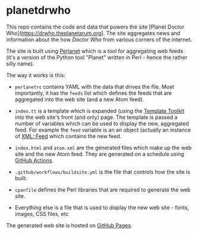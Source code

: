 # planetdrwho

This repo contains the code and data that powers the site [Planet Doctor Who](https://drwho.theplanetarum.org].
The site aggregates news and information about the how *Doctor Who* from various corners of the internet.

The site is built using [Perlanet](https://github.com/davorg/perlanet) which is a tool for aggregating web
feeds (it's a version of the Python tool "Planet" written in Perl - hence the rather silly name).

The way it works is this:

* `perlanetrc` contains YAML with the data that drives the file. Most importantly, it has the
`feeds` list which defines the feeds that are aggregated into the web site (and a new Atom feed).

* `index.tt` is a template which is expanded (using the [Template Toolkit](https://tt2.org/) into
the web site's front (and only) page. The template is passed a number of variables which can be
used to display the new, aggregated feed. For example the `feed` variable is an an object (actually
an instance of [XML::Feed](https://metacpan.org/pod/XML::Feed) which contains the new feed.

* `index.html` and `atom.xml` are the generated files which make up the web site and the new Atom
feed. They are generated on a schedule using [GitHub Actions](https://github.com/features/actions).

* `.github/workflows/buildsite.yml` is the file that controls how the site is built.

* `cpanfile` defines the Perl libraries that are required to generate the web site.

* Everything else is a file that is used to display the new web site - fonts, images, CSS files, etc

The generated web site is hosted on [GitHub Pages](https://pages.github.com/).
